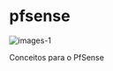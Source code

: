 # pfsense
![images-1](https://github.com/fabianosouzaczs/pfsense/assets/47704865/74f7d3e2-7a23-4a4b-97fd-7545dd7315b4)

Conceitos para o PfSense
